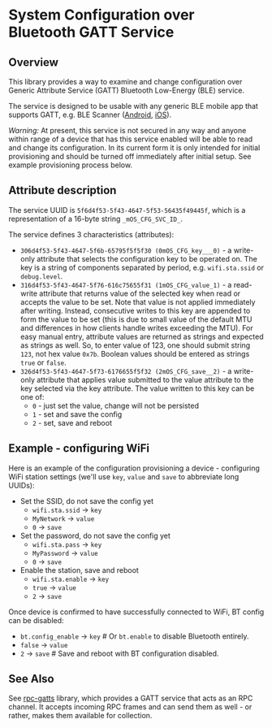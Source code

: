# System Configuration over Bluetooth GATT Service

## Overview

This library provides a way to examine and change configuration over Generic Attribute Service (GATT) Bluetooth Low-Energy (BLE) service.

The service is designed to be usable with any generic BLE mobile app that supports GATT, e.g. BLE Scanner ([Android](https://play.google.com/store/apps/details?id=com.macdom.ble.blescanner), [iOS](https://itunes.apple.com/us/app/ble-scanner-4-0/id1221763603)).

*Warning:* At present, this service is not secured in any way and anyone within range of a device that has this service enabled will be able to read and change its configuration. In its current form it is only intended for initial provisioning and should be turned off immediately after initial setup. See example provisioning process below.

## Attribute description

The service UUID is `5f6d4f53-5f43-4647-5f53-56435f49445f`, which is a representation of a 16-byte string `_mOS_CFG_SVC_ID_`.

The service defines 3 characteristics (attributes):

 * `306d4f53-5f43-4647-5f6b-65795f5f5f30 (0mOS_CFG_key___0)` - a write-only attribute that selects the configuration key to be operated on. The key is a string of components separated by period, e.g. `wifi.sta.ssid` or `debug.level`.
 * `316d4f53-5f43-4647-5f76-616c75655f31 (1mOS_CFG_value_1)` - a read-write attribute that returns value of the selected key when read or accepts the value to be set. Note that value is not applied immediately after writing. Instead, consecutive writes to this key are appended to form the value to be set (this is due to small value of the default MTU and differences in how clients handle writes exceeding the MTU). For easy manual entry, attribute values are returned as strings and expected as strings as well. So, to enter value of 123, one should submit string `123`, not hex value `0x7b`. Boolean values should be entered as strings `true` or `false`.
 * `326d4f53-5f43-4647-5f73-6176655f5f32 (2mOS_CFG_save__2)` - a write-only attribute that applies value submitted to the value attribute to the key selected via the key attribute. The value written to this key can be one of:
   * `0` - just set the value, change will not be persisted
   * `1` - set and save the config
   * `2` - set, save and reboot

## Example - configuring WiFi

Here is an example of the configuration provisioning a device - configuring WiFi station settings (we'll use `key`, `value` and `save` to abbreviate long UUIDs):

  * Set the SSID, do not save the config yet
    * `wifi.sta.ssid` -> `key`
    * `MyNetwork` -> `value`
    * `0` -> `save`
  * Set the password, do not save the config yet
    * `wifi.sta.pass` -> `key`
    * `MyPassword` -> `value`
    * `0` -> `save`
  * Enable the station, save and reboot
    * `wifi.sta.enable` -> `key`
    * `true` -> `value`
    * `2` -> `save`

Once device is confirmed to have successfully connected to WiFi, BT config can be disabled:

  * `bt.config_enable` -> `key`  # Or `bt.enable` to disable Bluetooth entirely.
  * `false` -> `value`
  * `2` -> `save`  # Save and reboot with BT configuration disabled.

## See Also

See [rpc-gatts](https://github.com/mongoose-os-libs/rpc-gatts) library,
which provides a GATT service that acts as an RPC channel. It accepts incoming
RPC frames and can send them as well - or rather,
makes them available for collection.
